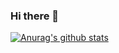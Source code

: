 ### Hi there 👋

[![Anurag's github stats](https://github-readme-stats.vercel.app/api?username=lmxing)](https://github.com/anuraghazra/github-readme-stats?theme=dark)

<!--
**lmxing/lmxing** is a ✨ _special_ ✨ repository because its `README.md` (this file) appears on your GitHub profile.



Here are some ideas to get you started:

- 🔭 I’m currently working on ...
- 🌱 I’m currently learning ...
- 👯 I’m looking to collaborate on ...
- 🤔 I’m looking for help with ...
- 💬 Ask me about ...
- 📫 How to reach me: ...
- 😄 Pronouns: ...
- ⚡ Fun fact: ...
-->
